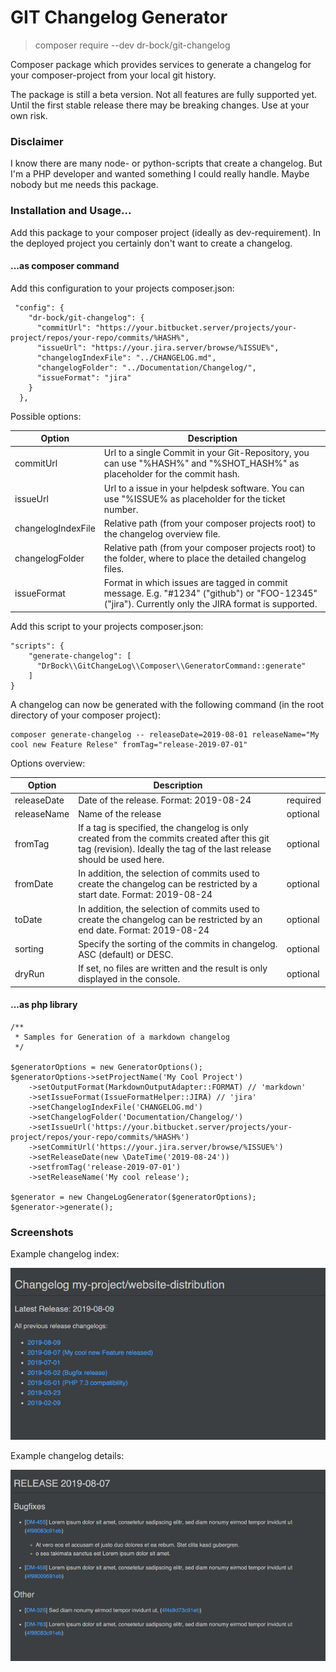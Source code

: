 # GIT Changelog Generator
>  composer require --dev dr-bock/git-changelog

Composer package which provides services to generate a changelog for your composer-project from your local git history.

The package is still a beta version. Not all features are fully supported yet. Until the first stable release 
there may be breaking changes. Use at your own risk.

### Disclaimer

I know there are many node- or python-scripts that create a changelog. But I'm a PHP developer and wanted something 
I could really handle. Maybe nobody but me needs this package.

### Installation and Usage...

Add this package to your composer project (ideally as dev-requirement). In the deployed project you certainly don't want to create a changelog.

#### ...as composer command

Add this configuration to your projects composer.json:

```
 "config": {
    "dr-bock/git-changelog": {
      "commitUrl": "https://your.bitbucket.server/projects/your-project/repos/your-repo/commits/%HASH%",
      "issueUrl": "https://your.jira.server/browse/%ISSUE%",
      "changelogIndexFile": "../CHANGELOG.md",
      "changelogFolder": "../Documentation/Changelog/",
      "issueFormat": "jira"
    }
  },
```
Possible options:

|Option|Description|
|---|---|
|commitUrl| Url to a single Commit in your Git-Repository, you can use "%HASH%" and "%SHOT_HASH%" as placeholder for the commit hash. |
|issueUrl| Url to a issue in your helpdesk software. You can use "%ISSUE% as placeholder for the ticket number. |
|changelogIndexFile| Relative path (from your composer projects root) to the changelog overview file. |
|changelogFolder| Relative path (from your composer projects root) to the folder, where to place the detailed changelog files. |
|issueFormat|Format in which issues are tagged in commit message. E.g. "#1234" ("github") or "FOO-12345" ("jira").  Currently only the JIRA format is supported. |


Add this script to your projects composer.json:

```
"scripts": {
    "generate-changelog": [
      "DrBock\\GitChangeLog\\Composer\\GeneratorCommand::generate"
    ]
}
```

A changelog can now be generated with the following command (in the root directory of your composer project):

```
composer generate-changelog -- releaseDate=2019-08-01 releaseName="My cool new Feature Relese" fromTag="release-2019-07-01" 
```

Options overview:

|Option|Description||
|---|---|---|
|releaseDate|Date of the release. Format: 2019-08-24|required|
|releaseName|Name of the release|optional|
|fromTag|If a tag is specified, the changelog is only created from the commits created after this git tag (revision). Ideally the tag of the last release should be used here.|optional|
|fromDate|In addition, the selection of commits used to create the changelog can be restricted by a start date. Format: 2019-08-24|optional|
|toDate|In addition, the selection of commits used to create the changelog can be restricted by an end date. Format: 2019-08-24|optional|
|sorting|Specify the sorting of the commits in changelog. ASC (default) or DESC.|optional|
|dryRun|If set, no files are written and the result is only displayed in the console.|optional|

#### ...as php library

```
/**
 * Samples for Generation of a markdown changelog
 */
 
$generatorOptions = new GeneratorOptions();
$generatorOptions->setProjectName('My Cool Project')
    ->setOutputFormat(MarkdownOutputAdapter::FORMAT) // 'markdown'
    ->setIssueFormat(IssueFormatHelper::JIRA) // 'jira'
    ->setChangelogIndexFile('CHANGELOG.md')
    ->setChangelogFolder('Documentation/Changelog/')
    ->setIssueUrl('https://your.bitbucket.server/projects/your-project/repos/your-repo/commits/%HASH%')
    ->setCommitUrl('https://your.jira.server/browse/%ISSUE%')
    ->setReleaseDate(new \DateTime('2019-08-24'))
    ->setfromTag('release-2019-07-01')
    ->setReleaseName('My cool release');

$generator = new ChangeLogGenerator($generatorOptions);
$generator->generate();
```

### Screenshots

Example changelog index:

![Changelog index](Documentation/_img/changelog-index.png "Changelog index")

Example changelog details:

![Changelog details](Documentation/_img/changelog-details.png "Changelog details")